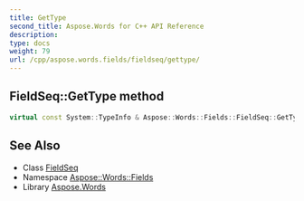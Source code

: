 ```yaml
---
title: GetType
second_title: Aspose.Words for C++ API Reference
description: 
type: docs
weight: 79
url: /cpp/aspose.words.fields/fieldseq/gettype/
---
```

## FieldSeq::GetType method




```cpp
virtual const System::TypeInfo & Aspose::Words::Fields::FieldSeq::GetType() const override
```

## See Also

* Class [FieldSeq](../)
* Namespace [Aspose::Words::Fields](../../)
* Library [Aspose.Words](../../../)
